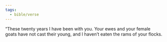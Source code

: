 ```yaml
---
tags:
  - bible/verse
---
```

“These twenty years I have been with you. Your ewes and your female goats have not cast their young, and I haven’t eaten the rams of your flocks.